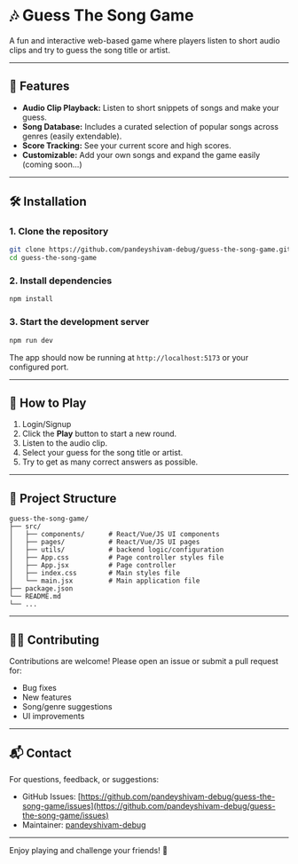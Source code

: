 # 🎶 Guess The Song Game

A fun and interactive web-based game where players listen to short audio clips and try to guess the song title or artist.

---

## 🚀 Features

- **Audio Clip Playback:** Listen to short snippets of songs and make your guess.
- **Song Database:** Includes a curated selection of popular songs across genres (easily extendable).
- **Score Tracking:** See your current score and high scores.
- **Customizable:** Add your own songs and expand the game easily (coming soon...)

---

## 🛠️ Installation

### 1. Clone the repository

```bash
git clone https://github.com/pandeyshivam-debug/guess-the-song-game.git
cd guess-the-song-game
```

### 2. Install dependencies


```bash
npm install
```

### 3. Start the development server

```bash
npm run dev
```

The app should now be running at `http://localhost:5173` or your configured port.

---


## 📝 How to Play

1. Login/Signup
2. Click the **Play** button to start a new round.
3. Listen to the audio clip.
4. Select your guess for the song title or artist.
5. Try to get as many correct answers as possible.

---

## 📁 Project Structure

```text
guess-the-song-game/
├── src/
│   ├── components/      # React/Vue/JS UI components
│   ├── pages/           # React/Vue/JS UI pages
│   ├── utils/           # backend logic/configuration
│   ├── App.css          # Page controller styles file
│   ├── App.jsx          # Page controller
│   ├── index.css        # Main styles file
│   └── main.jsx         # Main application file
├── package.json
└── README.md
└── ...

```

---

## 🧑‍💻 Contributing

Contributions are welcome! Please open an issue or submit a pull request for:

- Bug fixes
- New features
- Song/genre suggestions
- UI improvements

---

## 📬 Contact

For questions, feedback, or suggestions:
- GitHub Issues: [https://github.com/pandeyshivam-debug/guess-the-song-game/issues](https://github.com/pandeyshivam-debug/guess-the-song-game/issues)
- Maintainer: [pandeyshivam-debug](https://github.com/pandeyshivam-debug)

---

Enjoy playing and challenge your friends! 🎵
